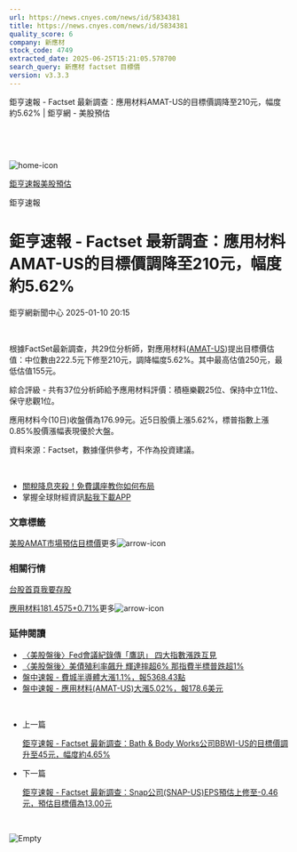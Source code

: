 ```yaml
---
url: https://news.cnyes.com/news/id/5834381
title: https://news.cnyes.com/news/id/5834381
quality_score: 6
company: 新應材
stock_code: 4749
extracted_date: 2025-06-25T15:21:05.578700
search_query: 新應材 factset 目標價
version: v3.3.3
---
```


鉅亨速報 - Factset 最新調查：應用材料AMAT-US的目標價調降至210元，幅度約5.62% | 鉅亨網 - 美股預估

‌

‌

![home-icon](/assets/icons/breadCrumb/symbol-icon-home.svg)

[鉅亨速報](/news/cat/anue_live)[美股預估](/news/cat/us_forecast)

鉅亨速報

# 鉅亨速報 - Factset 最新調查：應用材料AMAT-US的目標價調降至210元，幅度約5.62%

鉅亨網新聞中心 2025-01-10 20:15

‌

根據FactSet最新調查，共29位分析師，對應用材料([AMAT-US](https://invest.cnyes.com/usstock/detail/AMAT))提出目標價估值：中位數由222.5元下修至210元，調降幅度5.62%。其中最高估值250元，最低估值155元。

綜合評級 - 共有37位分析師給予應用材料評價：積極樂觀25位、保持中立11位、保守悲觀1位。

應用材料今(10日)收盤價為176.99元。近5日股價上漲5.62%，標普指數上漲0.85%股價漲幅表現優於大盤。

資料來源：Factset，數據僅供參考，不作為投資建議。

‌

* [關稅降息夾殺！免費講座教你如何布局](https://events.cnyes.com/rsc2025H2-35584?utm_source=anue&utm_medium=usstocks_end)
* 掌握全球財經資訊[點我下載APP](http://www.cnyes.com/app/?utm_source=mweb&utm_medium=HamMenuBanner&utm_campaign=fixed&utm_content=entr)

### 文章標籤

[美股](https://news.cnyes.com/tag/美股 "美股")[AMAT](https://news.cnyes.com/tag/AMAT "AMAT")[市場預估](https://news.cnyes.com/tag/市場預估 "市場預估")[目標價](https://news.cnyes.com/tag/目標價 "目標價")更多![arrow-icon](/assets/icons/arrows/arrow-down.svg)

### 相關行情

[台股首頁](https://www.cnyes.com/twstock)[我要存股](https://supr.link/8OHaU)

[應用材料181.4575+0.71%](https://invest.cnyes.com/usstock/detail/AMAT)更多![arrow-icon](/assets/icons/arrows/arrow-down.svg)

### 延伸閱讀

* [〈美股盤後〉Fed會議紀錄傳「鷹訊」 四大指數漲跌互見](/news/id/5830535)
* [〈美股盤後〉美債殖利率飆升 輝達摔超6% 那指費半標普跌超1%](/news/id/5829023)
* [盤中速報 - 費城半導體大漲1.1%，報5368.43點](/news/id/5828952)
* [盤中速報 - 應用材料(AMAT-US)大漲5.02%，報178.6美元](/news/id/5827623)

‌

* 上一篇

  [鉅亨速報 - Factset 最新調查：Bath & Body Works公司BBWI-US的目標價調升至45元，幅度約4.65%](/news/id/5834445)
* 下一篇

  [鉅亨速報 - Factset 最新調查：Snap公司(SNAP-US)EPS預估上修至-0.46元，預估目標價為13.00元](/news/id/5832295)

‌

![Empty](/assets/icons/skeleton/empty-image.svg)

‌